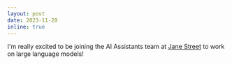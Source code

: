 ```yaml
---
layout: post
date: 2023-11-20
inline: true
---
```


I'm really excited to be joining the AI Assistants team at 
[Jane Street](https://www.janestreet.com/)
to work on large language models!
